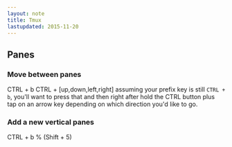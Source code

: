 ```yaml
---
layout: note
title: Tmux
lastupdated: 2015-11-20  
---
```


## Panes

### Move between panes

CTRL + b CTRL + [up,down,left,right] assuming your prefix key is still `CTRL + b`, you'll want to press that and then right after hold the CTRL button plus tap on an arrow key depending on which direction you'd like to go.

### Add a new vertical panes

CTRL + b % (Shift + 5)